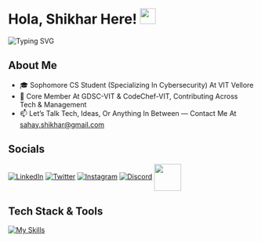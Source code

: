 <h1 align="left">
  Hola, Shikhar Here!
  <img src="https://github.com/user-attachments/assets/b78f3bbc-473f-40d0-af55-fd6da14d23d8" width="32" height="32" />
  <!--<img src="https://komarev.com/ghpvc/?username=shikhar-sahay&label=Profile+Views&color=00bbff&style=for-the-badge" align="right" />-->
</h1>



<p align="left">
  <img src="https://readme-typing-svg.demolab.com?font=JetBrains+Mono&weight=500&pause=300&color=00BBFF&center=false&vCenter=true&width=850&lines=Cybersecurity+Enthusiast+%7C+Tech+Explorer+%7C+Builder+%26+Developer;Driven+By+Curiosity+%7C+Built+On+Conversation+%7C+Powered+By+Visca+Barca" alt="Typing SVG" />
</p>

## About Me

- 🎓 Sophomore CS Student (Specializing In Cybersecurity) At VIT Vellore  
- 📌 Core Member At GDSC-VIT & CodeChef-VIT, Contributing Across Tech & Management  
- 📫 Let’s Talk Tech, Ideas, Or Anything In Between — Contact Me At sahay.shikhar@gmail.com  

## Socials

[![LinkedIn](https://skillicons.dev/icons?i=linkedin&theme=dark)](https://www.linkedin.com/in/shikharsahay/)
[![Twitter](https://skillicons.dev/icons?i=twitter&theme=dark)](https://x.com/Noscope999)
[![Instagram](https://skillicons.dev/icons?i=instagram&theme=dark)](https://www.instagram.com/shikhar.sahay/)
[![Discord](https://skillicons.dev/icons?i=discord&theme=dark)](https://discordapp.com/users/711646546399199253)
<a href="https://monkeytype.com/profile/shikharsahay">
  <img src="https://github.com/user-attachments/assets/2ad8f48b-7d28-44d2-abc6-2814248883fb" width="55" height="55" style="vertical-align: middle;" />
</a>


## Tech Stack & Tools

[![My Skills](https://skillicons.dev/icons?i=python,html,css,js,ts,mysql,c,cpp,linux,git,notion,photoshop&theme=dark)](https://skillicons.dev)
